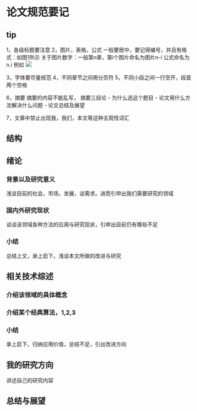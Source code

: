 # 论文规范要记

## tip

1，各级标题要注意
2，图片，表格，公式
一般要居中，要记得编号，并且有格式：如图1所示
关于图片数字：一般第n章，第i个图片命名为图片n-i
公式命名为n.i
例如
![](https://raw.githubusercontent.com/2892211452/MDimg/master/image/a30be67b5c7efb80ac6c9c123b5e02c7/a20510b8d6ac3599b1b4374a7c965f0a.png)

3，字体要尽量规范
4，不同章节之间用分页符
5，不同小段之间一行空开，段首两个空格

6，摘要
    摘要的内容不能乱写，
    摘要三段论
    - 为什么选这个题目
    - 论文用什么方法解决什么问题
    - 论文总结及展望

7，文章中禁止出现我，我们，本文等这种主观性词汇



## 结构

## 绪论

### 背景以及研究意义
浅谈目前的社会，市场，发展，谈需求。进而引申出我们需要研究的领域

### 国内外研究现状
谈谈该领域各种方法的应用与研究现状，引申出目前仍有哪些不足

### 小结
总结上文，承上启下。浅谈本文所做的改进与研究


## 相关技术综述

### 介绍该领域的具体概念

### 介绍某个经典算法，1,2,3

### 小结
承上启下，归纳应用价值，总结不足，引出改进方向

## 我的研究方向

讲述自己的研究内容


## 总结与展望